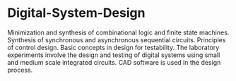 # Digital-System-Design
Minimization and synthesis of combinational logic and finite state machines. Synthesis of synchronous and asynchronous sequential circuits. Principles of control design. Basic concepts in design for testability. The laboratory experiments involve the design and testing of digital systems using small and medium scale integrated circuits. CAD software is used in the design process.
